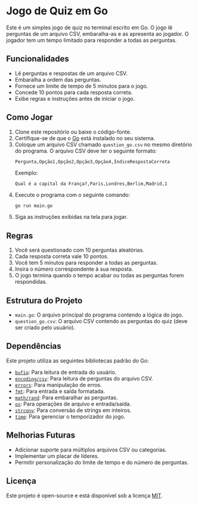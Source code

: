 # Jogo de Quiz em Go

Este é um simples jogo de quiz no terminal escrito em Go. O jogo lê perguntas de um arquivo CSV, embaralha-as e as apresenta ao jogador. O jogador tem um tempo limitado para responder a todas as perguntas.

## Funcionalidades

- Lê perguntas e respostas de um arquivo CSV.
- Embaralha a ordem das perguntas.
- Fornece um limite de tempo de 5 minutos para o jogo.
- Concede 10 pontos para cada resposta correta.
- Exibe regras e instruções antes de iniciar o jogo.

## Como Jogar

1. Clone este repositório ou baixe o código-fonte.
2. Certifique-se de que o [Go](https://go.dev/doc/) está instalado no seu sistema.
3. Coloque um arquivo CSV chamado `question_go.csv` no mesmo diretório do programa. O arquivo CSV deve ter o seguinte formato:
   ```
   Pergunta,Opção1,Opção2,Opção3,Opção4,ÍndiceRespostaCorreta
   ```
   Exemplo:
   ```
   Qual é a capital da França?,Paris,Londres,Berlim,Madrid,1
   ```
4. Execute o programa com o seguinte comando:
   ```bash
   go run main.go
   ```
5. Siga as instruções exibidas na tela para jogar.

## Regras

1. Você será questionado com 10 perguntas aleatórias.
2. Cada resposta correta vale 10 pontos.
3. Você tem 5 minutos para responder a todas as perguntas.
4. Insira o número correspondente à sua resposta.
5. O jogo termina quando o tempo acabar ou todas as perguntas forem respondidas.

## Estrutura do Projeto

- `main.go`: O arquivo principal do programa contendo a lógica do jogo.
- `question_go.csv`: O arquivo CSV contendo as perguntas do quiz (deve ser criado pelo usuário).

## Dependências

Este projeto utiliza as seguintes bibliotecas padrão do Go:

- [`bufio`](https://pkg.go.dev/bufio): Para leitura de entrada do usuário.
- [`encoding/csv`](https://pkg.go.dev/encoding/csv): Para leitura de perguntas do arquivo CSV.
- [`errors`](https://pkg.go.dev/errors): Para manipulação de erros.
- [`fmt`](https://pkg.go.dev/fmt): Para entrada e saída formatada.
- [`math/rand`](https://pkg.go.dev/math/rand): Para embaralhar as perguntas.
- [`os`](https://pkg.go.dev/os): Para operações de arquivo e entrada/saída.
- [`strconv`](https://pkg.go.dev/strconv): Para conversão de strings em inteiros.
- [`time`](https://pkg.go.dev/time): Para gerenciar o temporizador do jogo.

## Melhorias Futuras

- Adicionar suporte para múltiplos arquivos CSV ou categorias.
- Implementar um placar de líderes.
- Permitir personalização do limite de tempo e do número de perguntas.

## Licença

Este projeto é open-source e está disponível sob a licença [MIT](./LICENSE).
